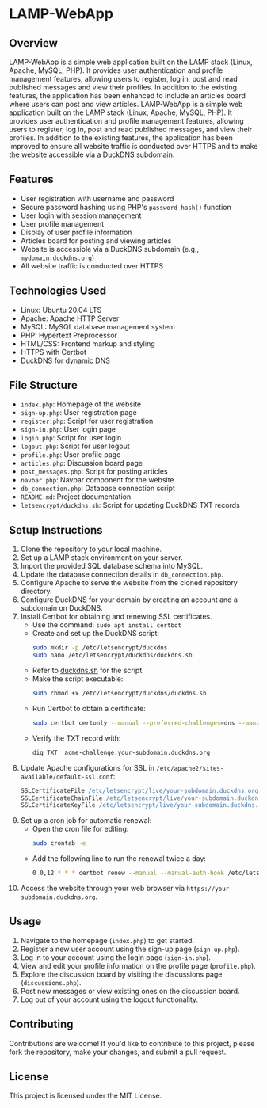 # LAMP-WebApp

## Overview

LAMP-WebApp is a simple web application built on the LAMP stack (Linux, Apache, MySQL, PHP). It provides user authentication and profile management features, allowing users to register, log in, post and read published messages and view their profiles. In addition to the existing features, the application has been enhanced to include an articles board where users can post and view articles.
LAMP-WebApp is a simple web application built on the LAMP stack (Linux, Apache, MySQL, PHP). It provides user authentication and profile management features, allowing users to register, log in, post and read published messages, and view their profiles. In addition to the existing features, the application has been improved to ensure all website traffic is conducted over HTTPS and to make the website accessible via a DuckDNS subdomain.

## Features

- User registration with username and password
- Secure password hashing using PHP's `password_hash()` function
- User login with session management
- User profile management
- Display of user profile information
- Articles board for posting and viewing articles
- Website is accessible via a DuckDNS subdomain (e.g., `mydomain.duckdns.org`)
- All website traffic is conducted over HTTPS

## Technologies Used

- Linux: Ubuntu 20.04 LTS
- Apache: Apache HTTP Server
- MySQL: MySQL database management system
- PHP: Hypertext Preprocessor
- HTML/CSS: Frontend markup and styling
- HTTPS with Certbot
- DuckDNS for dynamic DNS

## File Structure

- `index.php`: Homepage of the website
- `sign-up.php`: User registration page
- `register.php`: Script for user registration
- `sign-in.php`: User login page
- `login.php`: Script for user login
- `logout.php`: Script for user logout
- `profile.php`: User profile page
- `articles.php`: Discussion board page
- `post_messages.php`: Script for posting articles
- `navbar.php`: Navbar component for the website
- `db_connection.php`: Database connection script
- `README.md`: Project documentation
- `letsencrypt/duckdns.sh`: Script for updating DuckDNS TXT records

## Setup Instructions

1. Clone the repository to your local machine.
2. Set up a LAMP stack environment on your server.
3. Import the provided SQL database schema into MySQL.
4. Update the database connection details in `db_connection.php`.
5. Configure Apache to serve the website from the cloned repository directory.
6. Configure DuckDNS for your domain by creating an account and a subdomain on DuckDNS.
7. Install Certbot for obtaining and renewing SSL certificates.
    - Use the command: `sudo apt install certbot`
    - Create and set up the DuckDNS script:
        ```bash
        sudo mkdir -p /etc/letsencrypt/duckdns
        sudo nano /etc/letsencrypt/duckdns/duckdns.sh
        ```
    - Refer to [duckdns.sh](https://github.com/Abdihakim-bit/-LAMP-WebApp/blob/main/duckdns.sh) for the script.
    - Make the script executable:
        ```bash
        sudo chmod +x /etc/letsencrypt/duckdns/duckdns.sh
        ```
    - Run Certbot to obtain a certificate:
        ```bash
        sudo certbot certonly --manual --preferred-challenges=dns --manual-auth-hook /etc/letsencrypt/duckdns/duckdns.sh -d your-subdomain.duckdns.org
        ```
    - Verify the TXT record with:
        ```bash
        dig TXT _acme-challenge.your-subdomain.duckdns.org
        ```
8. Update Apache configurations for SSL in `/etc/apache2/sites-available/default-ssl.conf`:
    ```apache
    SSLCertificateFile /etc/letsencrypt/live/your-subdomain.duckdns.org/cert.pem
    SSLCertificateChainFile /etc/letsencrypt/live/your-subdomain.duckdns.org/fullchain.pem
    SSLCertificateKeyFile /etc/letsencrypt/live/your-subdomain.duckdns.org/privkey.pem
    ```
9. Set up a cron job for automatic renewal:
    - Open the cron file for editing:
        ```bash
        sudo crontab -e
        ```
    - Add the following line to run the renewal twice a day:
        ```bash
        0 0,12 * * * certbot renew --manual --manual-auth-hook /etc/letsencrypt/duckdns/duckdns.sh --deploy-hook "systemctl reload apache2"
        ```
10. Access the website through your web browser via `https://your-subdomain.duckdns.org`.

## Usage

1. Navigate to the homepage (`index.php`) to get started.
2. Register a new user account using the sign-up page (`sign-up.php`).
3. Log in to your account using the login page (`sign-in.php`).
4. View and edit your profile information on the profile page (`profile.php`).
5. Explore the discussion board by visiting the discussions page (`discussions.php`).
6. Post new messages or view existing ones on the discussion board.
7. Log out of your account using the logout functionality.

## Contributing

Contributions are welcome! If you'd like to contribute to this project, please fork the repository, make your changes, and submit a pull request.

## License

This project is licensed under the MIT License.
